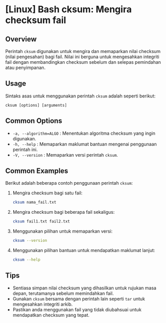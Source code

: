 # [Linux] Bash cksum: Mengira checksum fail

## Overview
Perintah `cksum` digunakan untuk mengira dan memaparkan nilai checksum (nilai pengesahan) bagi fail. Nilai ini berguna untuk mengesahkan integriti fail dengan membandingkan checksum sebelum dan selepas pemindahan atau penyimpanan.

## Usage
Sintaks asas untuk menggunakan perintah `cksum` adalah seperti berikut:

```
cksum [options] [arguments]
```

## Common Options
- `-a, --algorithm=ALGO` : Menentukan algoritma checksum yang ingin digunakan.
- `-h, --help` : Memaparkan maklumat bantuan mengenai penggunaan perintah ini.
- `-V, --version` : Memaparkan versi perintah `cksum`.

## Common Examples
Berikut adalah beberapa contoh penggunaan perintah `cksum`:

1. Mengira checksum bagi satu fail:
   ```bash
   cksum nama_fail.txt
   ```

2. Mengira checksum bagi beberapa fail sekaligus:
   ```bash
   cksum fail1.txt fail2.txt
   ```

3. Menggunakan pilihan untuk memaparkan versi:
   ```bash
   cksum --version
   ```

4. Menggunakan pilihan bantuan untuk mendapatkan maklumat lanjut:
   ```bash
   cksum --help
   ```

## Tips
- Sentiasa simpan nilai checksum yang dihasilkan untuk rujukan masa depan, terutamanya sebelum memindahkan fail.
- Gunakan `cksum` bersama dengan perintah lain seperti `tar` untuk mengesahkan integriti arkib.
- Pastikan anda menggunakan fail yang tidak diubahsuai untuk mendapatkan checksum yang tepat.